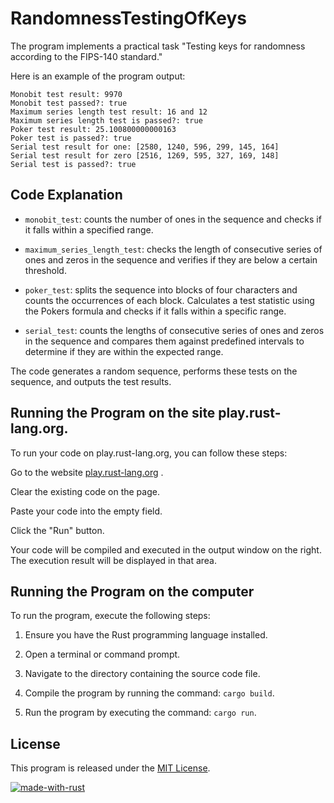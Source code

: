 # RandomnessTestingOfKeys

The program implements a practical task  "Testing keys for randomness according to the FIPS-140 standard."

Here is an example of the program output:

```
Monobit test result: 9970
Monobit test passed?: true
Maximum series length test result: 16 and 12
Maximum series length test is passed?: true
Poker test result: 25.100800000000163
Poker test is passed?: true
Serial test result for one: [2580, 1240, 596, 299, 145, 164]
Serial test result for zero [2516, 1269, 595, 327, 169, 148]
Serial test is passed?: true

```

## Code Explanation

- ` monobit_test `: counts the number of ones in the sequence and checks if it falls within a specified range.

- `maximum_series_length_test`: checks the length of consecutive series of ones and zeros in the sequence and verifies if they are below a certain threshold.

- `poker_test`: splits the sequence into blocks of four characters and counts the occurrences of each block. Calculates a test statistic using the Pokers formula and checks if it falls within a specific range.

- `serial_test`: counts the lengths of consecutive series of ones and zeros in the sequence and compares them against predefined intervals to determine if they are within the expected range.

The code generates a random sequence, performs these tests on the sequence, and outputs the test results.

## Running the Program on the site play.rust-lang.org.

To run your code on play.rust-lang.org, you can follow these steps:

Go to the website [play.rust-lang.org](https://play.rust-lang.org/) .

Clear the existing code on the page.

Paste your code into the empty field.

Click the "Run" button.

Your code will be compiled and executed in the output window on the right. The execution result will be displayed in that area.


## Running the Program on the computer

To run the program, execute the following steps:

1. Ensure you have the Rust programming language installed.

2. Open a terminal or command prompt.

3. Navigate to the directory containing the source code file.

4. Compile the program by running the command: `cargo build`.

5. Run the program by executing the command: `cargo run`.



## License

This program is released under the [MIT License](LICENSE).

[![made-with-rust](https://img.shields.io/badge/Made%20with-Rust-1f425f.svg)](https://www.rust-lang.org/)


